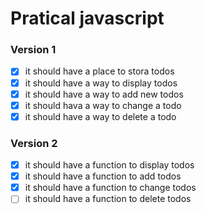 # Pratical javascript

### Version 1
- [x] it should have a place to stora todos
- [x] it should have a way to display todos
- [x] it should have a way to add new todos
- [x] it should hava a way to change a todo
- [x] it should have a way to delete a todo

### Version 2

- [x] it should have a function to display todos
- [x] it should have a function to add todos
- [x] it should have a function to change todos
- [ ] it should have a function to delete todos